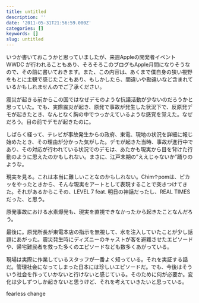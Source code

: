 ```yaml
---
title: untitled
description: ''
date: '2011-05-31T21:56:59.000Z'
categories: []
keywords: []
slug: untitled
---
```

いつか書いておこうかと思っていましたが、来週Appleの開発者イベント WWDC が行われることもあり、そろそろこのブログもApple月間になりそうなので、その前に書いておきます。また、この内容は、あくまで僕自身の狭い視野をもとに主観で感じたこともあり、もしかしたら、間違いや勘違いなど含まれているかもしれませんのでご了承ください。

震災が起きる前からこの国ではなぜデモのような抗議活動が少ないのだろうかと思っていた。でも、実際震災が起き、原発で事故が発生した状況下で、反原発デモが起きたとき、なんとなく胸の中でつっかえているような感覚を覚えた。なぜだろう。目の前でデモが起きたのに。

しばらく経って、テレビが事故発生からの政府、東電、現地の状況を詳細に報じ始めたとき、その理由が分かった気がした。デモが起きた当時、事故が進行中であり、その対応が行われている状況でのデモは、あたかも現実から目を背けた行動のように思えたのかもしれない。まさに、江戸末期の”ええじゃないか”踊りのような。

現実を見る。これは本当に難しいことなのかもしれない。Chim↑pomは、ピカッをやったときから、そんな現実をアートとして表現することで突きつけてきた。それがあるからこその、LEVEL 7 feat. 明日の神話だったし、REAL TIMESだった、と思う。

原発事故における水素爆発も、現実を直視できなかったから起きたことなんだろう。

最後に。原発所長が東電本店の指示を無視して、水を注入していたことが少し話題にあがった。震災発生時にディズニーのキャストが客を避難させたエピソードや、帰宅難民者を救った多くのエピソードなども数多くあがっている。

現場は実際に作業しているスタッフが一番よく知っている。それを実証する話だ。管理社会になってしまった日本には珍しいエピソードだ。でも、今後はそういう社会を作っていかないと行けないと感じている。そのために何が必要か。変化は少しずつしか起きないと思うけど、それを考えていきたいと思っている。

fearless change